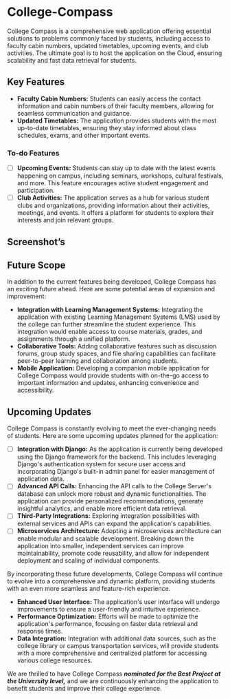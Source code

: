 # College-Compass
College Compass is a comprehensive web application offering essential solutions to problems commonly faced by students, including access to faculty cabin numbers, updated timetables, upcoming events, and club activities. The ultimate goal is to host the application on the Cloud, ensuring scalability and fast data retrieval for students.

## **Key Features**

- **Faculty Cabin Numbers:** Students can easily access the contact information and cabin numbers of their faculty members, allowing for seamless communication and guidance.
- **Updated Timetables:** The application provides students with the most up-to-date timetables, ensuring they stay informed about class schedules, exams, and other important events.

### To-do Features

- [ ]  **Upcoming Events:** Students can stay up to date with the latest events happening on campus, including seminars, workshops, cultural festivals, and more. This feature encourages active student engagement and participation.
- [ ]  **Club Activities:** The application serves as a hub for various student clubs and organizations, providing information about their activities, meetings, and events. It offers a platform for students to explore their interests and join relevant groups.

## Screenshot’s

## **Future Scope**

In addition to the current features being developed, College Compass has an exciting future ahead. Here are some potential areas of expansion and improvement:

- **Integration with Learning Management Systems:** Integrating the application with existing Learning Management Systems (LMS) used by the college can further streamline the student experience. This integration would enable access to course materials, grades, and assignments through a unified platform.
- **Collaborative Tools:** Adding collaborative features such as discussion forums, group study spaces, and file sharing capabilities can facilitate peer-to-peer learning and collaboration among students.
- **Mobile Application:** Developing a companion mobile application for College Compass would provide students with on-the-go access to important information and updates, enhancing convenience and accessibility.

## **Upcoming Updates**

College Compass is constantly evolving to meet the ever-changing needs of students. Here are some upcoming updates planned for the application:

- [ ]  **Integration with Django:** As the application is currently being developed using the Django framework for the backend. This includes leveraging Django's authentication system for secure user access and incorporating Django's built-in admin panel for easier management of application data.
- [ ]  **Advanced API Calls:** Enhancing the API calls to the College Server's database can unlock more robust and dynamic functionalities. The application can provide personalized recommendations, generate insightful analytics, and enable more efficient data retrieval.
- [ ]  **Third-Party Integrations:** Exploring integration possibilities with external services and APIs can expand the application's capabilities.
- [ ]  **Microservices Architecture:** Adopting a microservices architecture can enable modular and scalable development. Breaking down the application into smaller, independent services can improve maintainability, promote code reusability, and allow for independent deployment and scaling of individual components.

By incorporating these future developments, College Compass will continue to evolve into a comprehensive and dynamic platform, providing students with an even more seamless and feature-rich experience.

- **Enhanced User Interface:** The application's user interface will undergo improvements to ensure a user-friendly and intuitive experience.
- **Performance Optimization:** Efforts will be made to optimize the application's performance, focusing on faster data retrieval and response times.
- **Data Integration:** Integration with additional data sources, such as the college library or campus transportation services, will provide students with a more comprehensive and centralized platform for accessing various college resources.

We are thrilled to have College Compass ***nominated for the Best Project at the University level,*** and we are continuously enhancing the application to benefit students and improve their college experience.
